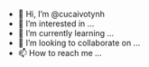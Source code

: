 - 👋 Hi, I’m @cucaivotynh
- 👀 I’m interested in ...
- 🌱 I’m currently learning ...
- 💞️ I’m looking to collaborate on ...
- 📫 How to reach me ...

<!---
cucaivotynh/cucaivotynh is a ✨ special ✨ repository because its `README.md` (this file) appears on your GitHub profile.
You can click the Preview link to take a look at your changes.
--->
